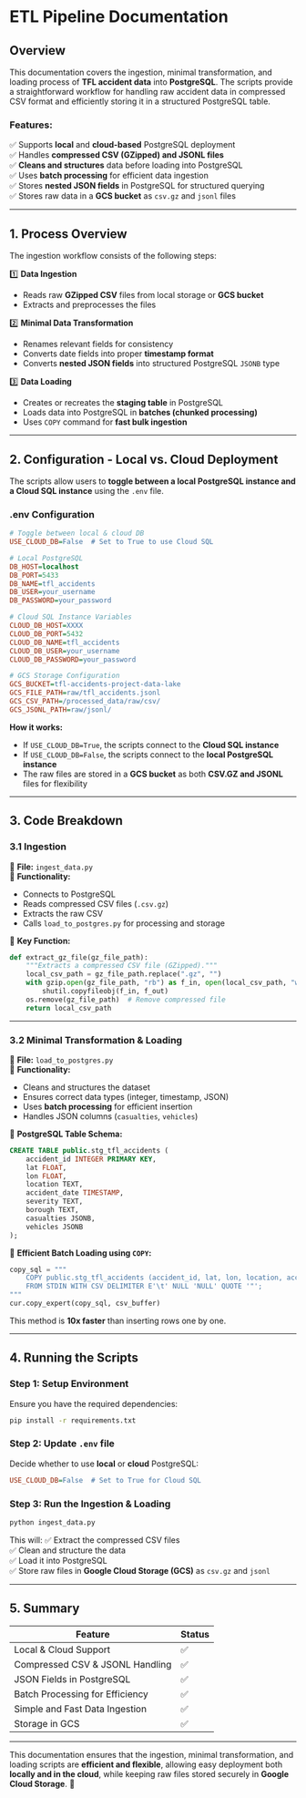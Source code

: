 # **ETL Pipeline Documentation**

## **Overview**
This documentation covers the ingestion, minimal transformation, and loading process of **TFL accident data** into **PostgreSQL**. The scripts provide a straightforward workflow for handling raw accident data in compressed CSV format and efficiently storing it in a structured PostgreSQL table.

### **Features:**
✅ Supports **local** and **cloud-based** PostgreSQL deployment  
✅ Handles **compressed CSV (GZipped) and JSONL files**  
✅ **Cleans and structures** data before loading into PostgreSQL  
✅ Uses **batch processing** for efficient data ingestion  
✅ Stores **nested JSON fields** in PostgreSQL for structured querying  
✅ Stores raw data in a **GCS bucket** as `csv.gz` and `jsonl` files  

---

## **1. Process Overview**
The ingestion workflow consists of the following steps:

1️⃣ **Data Ingestion**  
   - Reads raw **GZipped CSV** files from local storage or **GCS bucket**  
   - Extracts and preprocesses the files  

2️⃣ **Minimal Data Transformation**  
   - Renames relevant fields for consistency  
   - Converts date fields into proper **timestamp format**  
   - Converts **nested JSON fields** into structured PostgreSQL `JSONB` type  

3️⃣ **Data Loading**  
   - Creates or recreates the **staging table** in PostgreSQL  
   - Loads data into PostgreSQL in **batches (chunked processing)**  
   - Uses `COPY` command for **fast bulk ingestion**  

---

## **2. Configuration - Local vs. Cloud Deployment**
The scripts allow users to **toggle between a local PostgreSQL instance and a Cloud SQL instance** using the `.env` file.

### **.env Configuration**
```ini
# Toggle between local & cloud DB
USE_CLOUD_DB=False  # Set to True to use Cloud SQL

# Local PostgreSQL
DB_HOST=localhost
DB_PORT=5433
DB_NAME=tfl_accidents
DB_USER=your_username
DB_PASSWORD=your_password

# Cloud SQL Instance Variables
CLOUD_DB_HOST=XXXX
CLOUD_DB_PORT=5432
CLOUD_DB_NAME=tfl_accidents
CLOUD_DB_USER=your_username
CLOUD_DB_PASSWORD=your_password

# GCS Storage Configuration
GCS_BUCKET=tfl-accidents-project-data-lake
GCS_FILE_PATH=raw/tfl_accidents.jsonl
GCS_CSV_PATH=/processed_data/raw/csv/
GCS_JSONL_PATH=raw/jsonl/
```
**How it works:**  
- If `USE_CLOUD_DB=True`, the scripts connect to the **Cloud SQL instance**  
- If `USE_CLOUD_DB=False`, the scripts connect to the **local PostgreSQL instance**  
- The raw files are stored in a **GCS bucket** as both **CSV.GZ and JSONL** files for flexibility  

---

## **3. Code Breakdown**

### **3.1 Ingestion**
📂 **File:** `ingest_data.py`  
🔹 **Functionality:**  
- Connects to PostgreSQL  
- Reads compressed CSV files (`.csv.gz`)  
- Extracts the raw CSV  
- Calls `load_to_postgres.py` for processing and storage  

🔹 **Key Function:**
```python
def extract_gz_file(gz_file_path):
    """Extracts a compressed CSV file (GZipped)."""
    local_csv_path = gz_file_path.replace(".gz", "")
    with gzip.open(gz_file_path, "rb") as f_in, open(local_csv_path, "wb") as f_out:
        shutil.copyfileobj(f_in, f_out)
    os.remove(gz_file_path)  # Remove compressed file
    return local_csv_path
```
---

### **3.2 Minimal Transformation & Loading**
📂 **File:** `load_to_postgres.py`  
🔹 **Functionality:**  
- Cleans and structures the dataset  
- Ensures correct data types (integer, timestamp, JSON)  
- Uses **batch processing** for efficient insertion  
- Handles JSON columns (`casualties`, `vehicles`)  

🔹 **PostgreSQL Table Schema:**
```sql
CREATE TABLE public.stg_tfl_accidents (
    accident_id INTEGER PRIMARY KEY,
    lat FLOAT,
    lon FLOAT,
    location TEXT,
    accident_date TIMESTAMP,
    severity TEXT,
    borough TEXT,
    casualties JSONB,
    vehicles JSONB
);
```

🔹 **Efficient Batch Loading using `COPY`:**
```python
copy_sql = """
    COPY public.stg_tfl_accidents (accident_id, lat, lon, location, accident_date, severity, borough, casualties, vehicles)
    FROM STDIN WITH CSV DELIMITER E'\t' NULL 'NULL' QUOTE '"';
"""
cur.copy_expert(copy_sql, csv_buffer)
```
This method is **10x faster** than inserting rows one by one.

---

## **4. Running the Scripts**
### **Step 1: Setup Environment**
Ensure you have the required dependencies:
```bash
pip install -r requirements.txt
```

### **Step 2: Update `.env` file**
Decide whether to use **local** or **cloud** PostgreSQL:
```ini
USE_CLOUD_DB=False  # Set to True for Cloud SQL
```

### **Step 3: Run the Ingestion & Loading**
```bash
python ingest_data.py
```
This will:
✅ Extract the compressed CSV files  
✅ Clean and structure the data  
✅ Load it into PostgreSQL  
✅ Store raw files in **Google Cloud Storage (GCS)** as `csv.gz` and `jsonl`  

---

## **5. Summary**
| Feature | Status |
|---------|--------|
| Local & Cloud Support | ✅ |
| Compressed CSV & JSONL Handling | ✅ |
| JSON Fields in PostgreSQL | ✅ |
| Batch Processing for Efficiency | ✅ |
| Simple and Fast Data Ingestion | ✅ |
| Storage in GCS | ✅ |

---

This documentation ensures that the ingestion, minimal transformation, and loading scripts are **efficient and flexible**, allowing easy deployment both **locally and in the cloud**, while keeping raw files stored securely in **Google Cloud Storage**. 🚀

